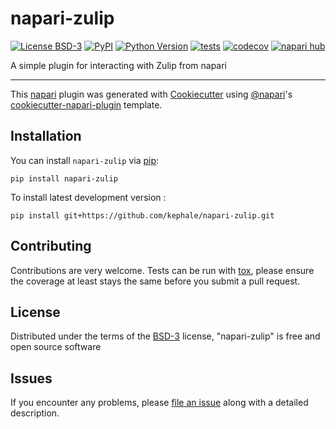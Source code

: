 # napari-zulip

[![License BSD-3](https://img.shields.io/pypi/l/napari-zulip.svg?color=green)](https://github.com/kephale/napari-zulip/raw/main/LICENSE)
[![PyPI](https://img.shields.io/pypi/v/napari-zulip.svg?color=green)](https://pypi.org/project/napari-zulip)
[![Python Version](https://img.shields.io/pypi/pyversions/napari-zulip.svg?color=green)](https://python.org)
[![tests](https://github.com/kephale/napari-zulip/workflows/tests/badge.svg)](https://github.com/kephale/napari-zulip/actions)
[![codecov](https://codecov.io/gh/kephale/napari-zulip/branch/main/graph/badge.svg)](https://codecov.io/gh/kephale/napari-zulip)
[![napari hub](https://img.shields.io/endpoint?url=https://api.napari-hub.org/shields/napari-zulip)](https://napari-hub.org/plugins/napari-zulip)

A simple plugin for interacting with Zulip from napari

----------------------------------

This [napari] plugin was generated with [Cookiecutter] using [@napari]'s [cookiecutter-napari-plugin] template.

<!--
Don't miss the full getting started guide to set up your new package:
https://github.com/napari/cookiecutter-napari-plugin#getting-started

and review the napari docs for plugin developers:
https://napari.org/stable/plugins/index.html
-->

## Installation

You can install `napari-zulip` via [pip]:

    pip install napari-zulip



To install latest development version :

    pip install git+https://github.com/kephale/napari-zulip.git


## Contributing

Contributions are very welcome. Tests can be run with [tox], please ensure
the coverage at least stays the same before you submit a pull request.

## License

Distributed under the terms of the [BSD-3] license,
"napari-zulip" is free and open source software

## Issues

If you encounter any problems, please [file an issue] along with a detailed description.

[napari]: https://github.com/napari/napari
[Cookiecutter]: https://github.com/audreyr/cookiecutter
[@napari]: https://github.com/napari
[MIT]: http://opensource.org/licenses/MIT
[BSD-3]: http://opensource.org/licenses/BSD-3-Clause
[GNU GPL v3.0]: http://www.gnu.org/licenses/gpl-3.0.txt
[GNU LGPL v3.0]: http://www.gnu.org/licenses/lgpl-3.0.txt
[Apache Software License 2.0]: http://www.apache.org/licenses/LICENSE-2.0
[Mozilla Public License 2.0]: https://www.mozilla.org/media/MPL/2.0/index.txt
[cookiecutter-napari-plugin]: https://github.com/napari/cookiecutter-napari-plugin

[file an issue]: https://github.com/kephale/napari-zulip/issues

[napari]: https://github.com/napari/napari
[tox]: https://tox.readthedocs.io/en/latest/
[pip]: https://pypi.org/project/pip/
[PyPI]: https://pypi.org/
